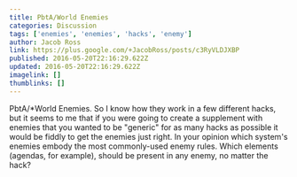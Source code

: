 ```yaml
---
title: PbtA/World Enemies
categories: Discussion
tags: ['enemies', 'enemies', 'hacks', 'enemy']
author: Jacob Ross
link: https://plus.google.com/+JacobRoss/posts/c3RyVLDJXBP
published: 2016-05-20T22:16:29.622Z
updated: 2016-05-20T22:16:29.622Z
imagelink: []
thumblinks: []
---
```


PbtA/*World Enemies. So I know how they work in a few different hacks, but it seems to me that if you were going to create a supplement with enemies that you wanted to be &quot;generic&quot; for as many hacks as possible it would be fiddly to get the enemies just right. In your opinion which system&#39;s enemies embody the most commonly-used enemy rules. Which elements (agendas, for example), should be present in any enemy, no matter the hack?